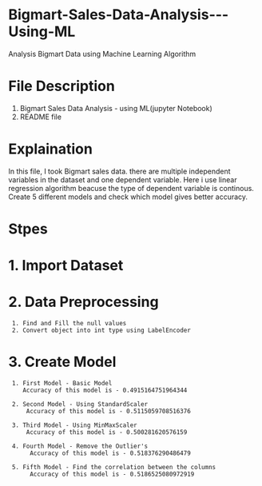 # Bigmart-Sales-Data-Analysis---Using-ML
 Analysis Bigmart Data using Machine Learning Algorithm
 
 # File Description
 1. Bigmart Sales Data Analysis - using ML(jupyter Notebook)
 2. README file

# Explaination
In this file, I took Bigmart sales data. there are multiple independent variables in the dataset and one dependent variable. Here i use linear regression algorithm beacuse the type of dependent variable is continous.
Create 5 different models and check which model gives better accuracy.
  
  # Stpes
  # 1. Import Dataset
 #  2. Data Preprocessing
     1. Find and Fill the null values
     2. Convert object into int type using LabelEncoder
     
  # 3. Create Model
     1. First Model - Basic Model
        Accuracy of this model is - 0.4915164751964344
        
     2. Second Model - Using StandardScaler
         Accuracy of this model is - 0.5115059708516376
         
     3. Third Model - Using MinMaxScaler
         Accuracy of this model is - 0.500281620576159
         
     4. Fourth Model - Remove the Outlier's
          Accuracy of this model is - 0.518376290486479
          
     5. Fifth Model - Find the correlation between the columns
          Accuracy of this model is - 0.5186525080972919
     
 

